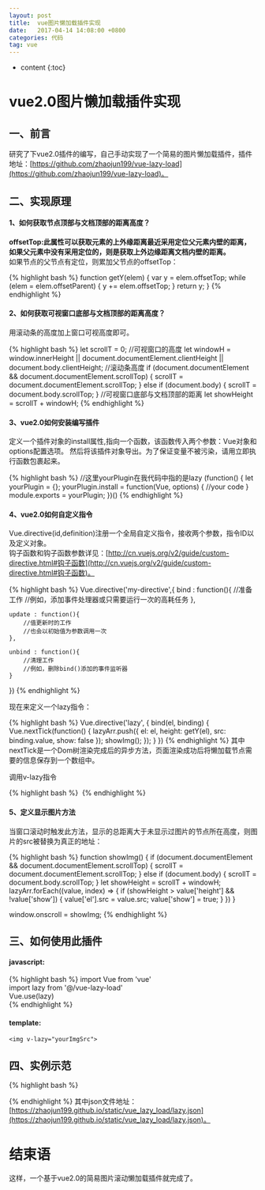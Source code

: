 ```yaml
---
layout: post
title:  vue图片懒加载插件实现
date:   2017-04-14 14:08:00 +0800
categories: 代码
tag: vue
---
```


* content
{:toc}

vue2.0图片懒加载插件实现
====================================

一、前言
------------------------------------
研究了下vue2.0插件的编写，自己手动实现了一个简易的图片懒加载插件，插件地址：[https://github.com/zhaojun199/vue-lazy-load](https://github.com/zhaojun199/vue-lazy-load)。

二、实现原理
------------------------------------
#### 1、如何获取节点顶部与文档顶部的距离高度？

**offsetTop:此属性可以获取元素的上外缘距离最近采用定位父元素内壁的距离，如果父元素中没有采用定位的，则是获取上外边缘距离文档内壁的距离。**  
如果节点的父节点有定位，则累加父节点的offsetTop：

{% highlight bash %}
function getY(elem) {
    var y = elem.offsetTop;
    while (elem = elem.offsetParent) {
        y += elem.offsetTop;
    }
    return y;
}
{% endhighlight %}

#### 2、如何获取可视窗口底部与文档顶部的距离高度？

用滚动条的高度加上窗口可视高度即可。

{% highlight bash %}
let scrollT = 0;
//可视窗口的高度
let windowH = window.innerHeight || document.documentElement.clientHeight || document.body.clientHeight; 
//滚动条高度
if (document.documentElement && document.documentElement.scrollTop) {
    scrollT = document.documentElement.scrollTop;
} else if (document.body) {
    scrollT = document.body.scrollTop;
}
//可视窗口底部与文档顶部的距离
let showHeight = scrollT + windowH;
{% endhighlight %}

#### 3、vue2.0如何安装编写插件

定义一个插件对象的install属性,指向一个函数，该函数传入两个参数：Vue对象和options配置选项。
然后将该插件对象导出。为了保证变量不被污染，请用立即执行函数包裹起来。

{% highlight bash %}
//这里yourPlugin在我代码中指的是lazy
(function() {
    let yourPlugin = {};
    yourPlugin.install = function(Vue, options) {
        //your code
    }
    module.exports = yourPlugin;
})()
{% endhighlight %}

#### 4、vue2.0如何自定义指令

Vue.directive(id,definition)注册一个全局自定义指令，接收两个参数，指令ID以及定义对象。   
钩子函数和钩子函数参数详见：[http://cn.vuejs.org/v2/guide/custom-directive.html#钩子函数](http://cn.vuejs.org/v2/guide/custom-directive.html#钩子函数)。

{% highlight bash %} 
Vue.directive('my-directive',{
    bind : function(){
        //准备工作
        //例如，添加事件处理器或只需要运行一次的高耗任务
    },

    update : function(){
        //值更新时的工作
        //也会以初始值为参数调用一次
    },

    unbind : function(){
        //清理工作
        //例如，删除bind()添加的事件监听器
    }
})
{% endhighlight %}

现在来定义一个lazy指令：

{% highlight bash %}
Vue.directive('lazy', {
    bind(el, binding) {
        Vue.nextTick(function() {
            lazyArr.push({
                el: el,
                height: getY(el),
                src: binding.value,
                show: false
            });
            showImg();
        });
    }
})
{% endhighlight %}
其中nextTick是一个Dom树渲染完成后的异步方法，页面渲染成功后将懒加载节点需要的信息保存到一个数组中。

调用v-lazy指令

{% highlight bash %}
<img v-lazy="item.icon">
{% endhighlight %}

#### 5、定义显示图片方法

当窗口滚动时触发此方法，显示的总距离大于未显示过图片的节点所在高度，则图片的src被替换为真正的地址：

{% highlight bash %}
function showImg() {
    if (document.documentElement && document.documentElement.scrollTop) {
        scrollT = document.documentElement.scrollTop;
    } else if (document.body) {
        scrollT = document.body.scrollTop;
    }
    let showHeight = scrollT + windowH;
    lazyArr.forEach((value, index) => {
        if (showHeight > value['height'] && !value['show']) {
            value['el'].src = value.src;
            value['show'] = true;
        }
    })
}

window.onscroll = showImg;
{% endhighlight %}


三、如何使用此插件
------------------------------------
#### javascript:  
{% highlight bash %}
import Vue from 'vue'  
import lazy from '@/vue-lazy-load'  
Vue.use(lazy)  
{% endhighlight %}

#### template:
`<img v-lazy="yourImgSrc">`

四、实例示范
------------------------------------
{% highlight bash %}
<template>
    <div class="wrapper" @click.stop>
        <div class="singer-list">
            <ul class="singer-ul">
                <template v-for="item in cur_list">
                    <li class="singer-li" style="width:100%">
                        <div class="singer-it-top" style="width:100%">
                            <img v-lazy="item.icon">
                        </div>
                        <div class="singer-it-bottom">{{item.title}}</div>
                    </li>
                </template>
            </ul>
        </div>
    </div>
</template>
<script>
import Vue from 'vue'
import lazy from '@/javascript/lazy'
Vue.use(lazy)

export default {
    data() {
            return {
                singer_url: './static/lazy.json',
                cur_list: [],
            }
        },
        created() {
          this.getSingerlist();
        },
        methods: {
            getSingerlist() {
                this.axios.get(this.singer_url).then(res => {
                    if (res.data.data) {
                        this.cur_list = this.cur_list.concat(res.data.data);
                    } else {
                        this.$message({
                            type: 'error',
                            message: res.data.message
                        });
                    }
                })
            }
        }
}
</script>

{% endhighlight %}
其中json文件地址：[https://zhaojun199.github.io/static/vue_lazy_load/lazy.json](https://zhaojun199.github.io/static/vue_lazy_load/lazy.json)。

结束语
====================================
这样，一个基于vue2.0的简易图片滚动懒加载插件就完成了。